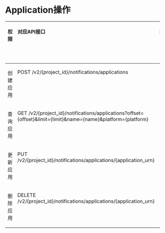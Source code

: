 # Application操作<a name="smn_api_80008"></a>

<a name="zh-cn_topic_0173593947_table1932617316219"></a>
<table><thead align="left"><tr id="zh-cn_topic_0173593947_row5326143118220"><th class="cellrowborder" valign="top" width="20%" id="mcps1.1.6.1.1"><p id="zh-cn_topic_0173593947_p129431911184814"><a name="zh-cn_topic_0173593947_p129431911184814"></a><a name="zh-cn_topic_0173593947_p129431911184814"></a><strong id="zh-cn_topic_0173593947_b11287572488"><a name="zh-cn_topic_0173593947_b11287572488"></a><a name="zh-cn_topic_0173593947_b11287572488"></a>权限</strong></p>
</th>
<th class="cellrowborder" valign="top" width="20%" id="mcps1.1.6.1.2"><p id="zh-cn_topic_0173593947_p13672191463819"><a name="zh-cn_topic_0173593947_p13672191463819"></a><a name="zh-cn_topic_0173593947_p13672191463819"></a><strong id="zh-cn_topic_0173593947_b1131557124814"><a name="zh-cn_topic_0173593947_b1131557124814"></a><a name="zh-cn_topic_0173593947_b1131557124814"></a>对应API接口</strong></p>
</th>
<th class="cellrowborder" valign="top" width="20%" id="mcps1.1.6.1.3"><p id="zh-cn_topic_0173593947_p7202482155253"><a name="zh-cn_topic_0173593947_p7202482155253"></a><a name="zh-cn_topic_0173593947_p7202482155253"></a><strong id="zh-cn_topic_0173593947_b1512920574485"><a name="zh-cn_topic_0173593947_b1512920574485"></a><a name="zh-cn_topic_0173593947_b1512920574485"></a>授权项</strong></p>
</th>
<th class="cellrowborder" valign="top" width="20%" id="mcps1.1.6.1.4"><p id="zh-cn_topic_0173593947_p39201783549"><a name="zh-cn_topic_0173593947_p39201783549"></a><a name="zh-cn_topic_0173593947_p39201783549"></a><strong id="zh-cn_topic_0173593947_b7920148205417"><a name="zh-cn_topic_0173593947_b7920148205417"></a><a name="zh-cn_topic_0173593947_b7920148205417"></a>IAM项目</strong></p>
</th>
<th class="cellrowborder" valign="top" width="20%" id="mcps1.1.6.1.5"><p id="zh-cn_topic_0173593947_p726171334917"><a name="zh-cn_topic_0173593947_p726171334917"></a><a name="zh-cn_topic_0173593947_p726171334917"></a><strong id="zh-cn_topic_0173593947_b144514764913"><a name="zh-cn_topic_0173593947_b144514764913"></a><a name="zh-cn_topic_0173593947_b144514764913"></a>企业项目</strong></p>
</th>
</tr>
</thead>
<tbody><tr id="zh-cn_topic_0173593947_row2032619312029"><td class="cellrowborder" valign="top" width="20%" headers="mcps1.1.6.1.1 "><p id="zh-cn_topic_0173593947_p14330528141214"><a name="zh-cn_topic_0173593947_p14330528141214"></a><a name="zh-cn_topic_0173593947_p14330528141214"></a>创建应用</p>
</td>
<td class="cellrowborder" valign="top" width="20%" headers="mcps1.1.6.1.2 "><p id="zh-cn_topic_0173593947_p0483183531219"><a name="zh-cn_topic_0173593947_p0483183531219"></a><a name="zh-cn_topic_0173593947_p0483183531219"></a>POST /v2/{project_id}/notifications/applications</p>
</td>
<td class="cellrowborder" valign="top" width="20%" headers="mcps1.1.6.1.3 "><p id="zh-cn_topic_0173593947_p14415193119118"><a name="zh-cn_topic_0173593947_p14415193119118"></a><a name="zh-cn_topic_0173593947_p14415193119118"></a>smn:application:create</p>
</td>
<td class="cellrowborder" valign="top" width="20%" headers="mcps1.1.6.1.4 "><p id="zh-cn_topic_0173593947_p343133104815"><a name="zh-cn_topic_0173593947_p343133104815"></a><a name="zh-cn_topic_0173593947_p343133104815"></a>√</p>
</td>
<td class="cellrowborder" valign="top" width="20%" headers="mcps1.1.6.1.5 "><p id="zh-cn_topic_0173593947_p46517711487"><a name="zh-cn_topic_0173593947_p46517711487"></a><a name="zh-cn_topic_0173593947_p46517711487"></a>√</p>
</td>
</tr>
<tr id="zh-cn_topic_0173593947_row180934617563"><td class="cellrowborder" valign="top" width="20%" headers="mcps1.1.6.1.1 "><p id="zh-cn_topic_0173593947_p1585164817562"><a name="zh-cn_topic_0173593947_p1585164817562"></a><a name="zh-cn_topic_0173593947_p1585164817562"></a>查询应用</p>
</td>
<td class="cellrowborder" valign="top" width="20%" headers="mcps1.1.6.1.2 "><p id="zh-cn_topic_0173593947_p13851548145618"><a name="zh-cn_topic_0173593947_p13851548145618"></a><a name="zh-cn_topic_0173593947_p13851548145618"></a>GET /v2/{project_id}/notifications/applications?offset={offset}&amp;limit={limit}&amp;name={name}&amp;platform={platform}</p>
</td>
<td class="cellrowborder" valign="top" width="20%" headers="mcps1.1.6.1.3 "><p id="zh-cn_topic_0173593947_p14851548195614"><a name="zh-cn_topic_0173593947_p14851548195614"></a><a name="zh-cn_topic_0173593947_p14851548195614"></a>smn:application:list</p>
</td>
<td class="cellrowborder" valign="top" width="20%" headers="mcps1.1.6.1.4 "><p id="zh-cn_topic_0173593947_p148514818568"><a name="zh-cn_topic_0173593947_p148514818568"></a><a name="zh-cn_topic_0173593947_p148514818568"></a>√</p>
</td>
<td class="cellrowborder" valign="top" width="20%" headers="mcps1.1.6.1.5 "><p id="zh-cn_topic_0173593947_p128564875610"><a name="zh-cn_topic_0173593947_p128564875610"></a><a name="zh-cn_topic_0173593947_p128564875610"></a>√</p>
</td>
</tr>
<tr id="zh-cn_topic_0173593947_row123266311021"><td class="cellrowborder" valign="top" width="20%" headers="mcps1.1.6.1.1 "><p id="zh-cn_topic_0173593947_p1969154211128"><a name="zh-cn_topic_0173593947_p1969154211128"></a><a name="zh-cn_topic_0173593947_p1969154211128"></a>更新应用</p>
</td>
<td class="cellrowborder" valign="top" width="20%" headers="mcps1.1.6.1.2 "><p id="zh-cn_topic_0173593947_p464775491218"><a name="zh-cn_topic_0173593947_p464775491218"></a><a name="zh-cn_topic_0173593947_p464775491218"></a>PUT /v2/{project_id}/notifications/applications/{application_urn}</p>
</td>
<td class="cellrowborder" valign="top" width="20%" headers="mcps1.1.6.1.3 "><p id="zh-cn_topic_0173593947_p1729912611419"><a name="zh-cn_topic_0173593947_p1729912611419"></a><a name="zh-cn_topic_0173593947_p1729912611419"></a>smn:application:update</p>
</td>
<td class="cellrowborder" valign="top" width="20%" headers="mcps1.1.6.1.4 "><p id="zh-cn_topic_0173593947_p3665115895110"><a name="zh-cn_topic_0173593947_p3665115895110"></a><a name="zh-cn_topic_0173593947_p3665115895110"></a>√</p>
</td>
<td class="cellrowborder" valign="top" width="20%" headers="mcps1.1.6.1.5 "><p id="zh-cn_topic_0173593947_p7665165815118"><a name="zh-cn_topic_0173593947_p7665165815118"></a><a name="zh-cn_topic_0173593947_p7665165815118"></a>√</p>
</td>
</tr>
<tr id="zh-cn_topic_0173593947_row12327163119217"><td class="cellrowborder" valign="top" width="20%" headers="mcps1.1.6.1.1 "><p id="zh-cn_topic_0173593947_p1045919216139"><a name="zh-cn_topic_0173593947_p1045919216139"></a><a name="zh-cn_topic_0173593947_p1045919216139"></a>删除应用</p>
</td>
<td class="cellrowborder" valign="top" width="20%" headers="mcps1.1.6.1.2 "><p id="zh-cn_topic_0173593947_p1650151791311"><a name="zh-cn_topic_0173593947_p1650151791311"></a><a name="zh-cn_topic_0173593947_p1650151791311"></a>DELETE /v2/{project_id}/notifications/applications/{application_urn}</p>
</td>
<td class="cellrowborder" valign="top" width="20%" headers="mcps1.1.6.1.3 "><p id="zh-cn_topic_0173593947_p8576640191118"><a name="zh-cn_topic_0173593947_p8576640191118"></a><a name="zh-cn_topic_0173593947_p8576640191118"></a>smn:application:delete</p>
</td>
<td class="cellrowborder" valign="top" width="20%" headers="mcps1.1.6.1.4 "><p id="zh-cn_topic_0173593947_p1925614118523"><a name="zh-cn_topic_0173593947_p1925614118523"></a><a name="zh-cn_topic_0173593947_p1925614118523"></a>√</p>
</td>
<td class="cellrowborder" valign="top" width="20%" headers="mcps1.1.6.1.5 "><p id="zh-cn_topic_0173593947_p625661175215"><a name="zh-cn_topic_0173593947_p625661175215"></a><a name="zh-cn_topic_0173593947_p625661175215"></a>√</p>
</td>
</tr>
</tbody>
</table>

